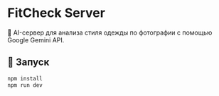 # FitCheck Server

🧠 AI-сервер для анализа стиля одежды по фотографии с помощью Google Gemini API.

## 🚀 Запуск

```bash
npm install
npm run dev
